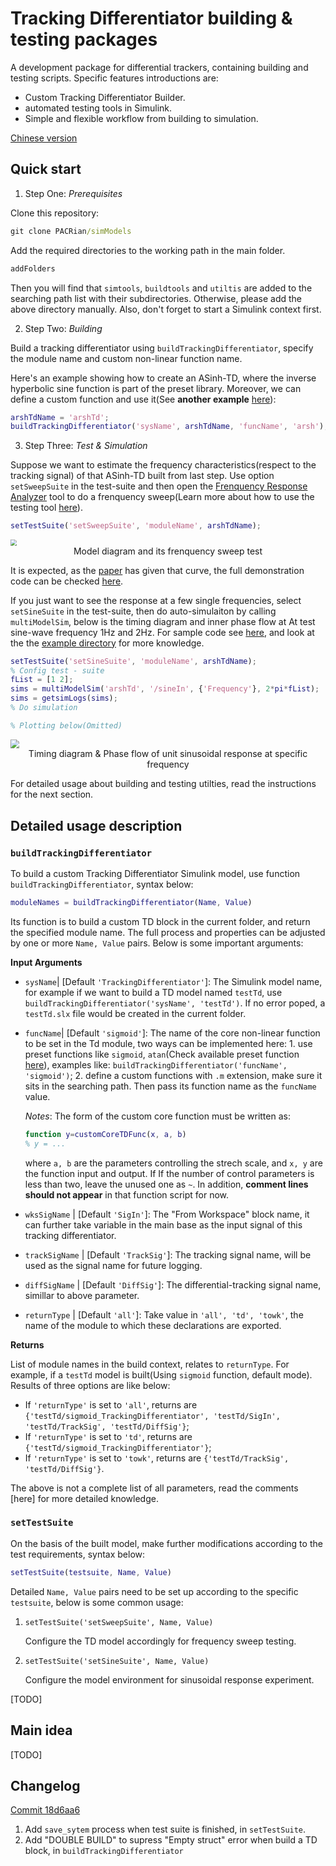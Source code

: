 # Tracking Differentiator building & testing packages

A development package for differential trackers, containing building and testing scripts. Specific features introductions are:

+ Custom Tracking Differentiator Builder.
+ automated testing tools in Simulink.
+ Simple and flexible workflow from building to simulation.

[Chinese version]()

## Quick start

1. Step One: *Prerequisites*

Clone this repository:

```cmd
git clone PACRian/simModels
```

Add the required directories to the working path in the main folder.

```cmd
addFolders
```

Then you will find that `simtools`, `buildtools` and `utiltis`  are added to the searching path list with their subdirectories. Otherwise, please add the above directory manually. Also, don't forget to start a Simulink context first.

2. Step Two: *Building*

Build a tracking differentiator using `buildTrackingDifferentiator`, specify the module name and custom non-linear function name. 

Here's an example showing how to create an ASinh-TD,  where the inverse hyperbolic sine function is part of the preset library. Moreover, we can define a custom function and use it(See **another example** [here](https://github.com/PACRian/simModels/blob/main/examples/buildLcirTD.m)):

```matlab
arshTdName = 'arshTd';
buildTrackingDifferentiator('sysName', arshTdName, 'funcName', 'arsh');
```

3. Step Three: *Test & Simulation*

Suppose we want to estimate the frequency characteristics(respect to the tracking signal) of that ASinh-TD built from last step. Use option `setSweepSuite`  in the test-suite and then open the [Frenquency Response Analyzer](https://www.mathworks.com/matlabcentral/fileexchange/85448-frequency-response-analyzer) tool to do a frenquency sweep(Learn more about how to use the testing tool [here](https://www.arrayofengineers.com/post/measuring-the-bandwidth-a-beginner-s-guide-to-frequency-analysis-for-your-simulink-model)).

```matlab
setTestSuite('setSweepSuite', 'moduleName', arshTdName);
```

<img src="https://pico-bucket-test-1258276012.cos.ap-beijing.myqcloud.com/img/sweepSimexp.png" style="zoom: 60%;" />

<div style="text-align: center; font-family:"Times New Roman", Times, serif;"> Model diagram and its frenquency sweep test </div>

It is expected, as the [paper](https://www.cnki.com.cn/Article/CJFDTotal-KZYC201406029.htm) has given that curve, the full demonstration code can be checked [here](https://github.com/PACRian/simModels/blob/main/examples/buildandTestArshTD.m).

If you just want to see the response at a few single frequencies, select `setSineSuite` in the test-suite, then do auto-simulaiton by calling `multiModelSim`, below is the timing diagram and inner phase flow at At test sine-wave frequency 1Hz and 2Hz. For sample code see [here](https://github.com/PACRian/simModels/blob/main/examples/buildandTestArshTDwithSingleFrenquency.m), and look at the the [example directory](https://github.com/PACRian/simModels/tree/main/examples) for more knowledge. 

```matlab
setTestSuite('setSineSuite', 'moduleName', arshTdName);            
% Config test - suite
fList = [1 2];
sims = multiModelSim('arshTd', '/sineIn', {'Frequency'}, 2*pi*fList);
sims = getsimLogs(sims);
% Do simulation

% Plotting below(Omitted)
```

<img src="https://pico-bucket-test-1258276012.cos.ap-beijing.myqcloud.com/img/td_x1x2phaseflow.svg" style="zoom:90%;" />

<div style="text-align: center; font-family:"Times New Roman", Times, serif;"> Timing diagram & Phase flow of unit sinusoidal response at specific frequency </div>

For detailed usage about building and testing utilties, read the instructions for the next section.



## Detailed usage description

### `buildTrackingDifferentiator`

To build a custom Tracking Differentiator Simulink model, use function  `buildTrackingDifferentiator`, syntax below:

```matlab
moduleNames = buildTrackingDifferentiator(Name, Value)
```

Its function is to build a custom TD block in the current folder, and return the specified module name. The full process and properties can be adjusted by one or more `Name, Value` pairs. Below is some important arguments:

**Input Arguments**

+ `sysName`| [Default `'TrackingDifferentiator'`]: The Simulink model name, for example if we want to build a TD model named `testTd`,  use `buildTrackingDifferentiator('sysName', 'testTd')`. If no error poped, a `testTd.slx` file would be created in the current folder.

+ `funcName`| [Default `'sigmoid'`]:   The name of the core non-linear function to be set in the Td module, two ways can be implemented here: 1. use preset functions like `sigmoid`, `atan`(Check available preset function [here](https://github.com/PACRian/simModels/blob/main/buildtools/buildTdFuncs.m#L77)), examples like: `buildTrackingDifferentiator('funcName', 'sigmoid')`; 2. define a custom functions with `.m` extension, make sure it sits in the searching path. Then pass its function name as the `funcName` value.

  *Notes*: The form of the custom core function must be written as:

  ```matlab
  function y=customCoreTDFunc(x, a, b)
  % y = ...
  ```

  where `a, b` are the parameters controlling the strech scale, and `x, y`  are the function input and output. If If the number of control parameters is less than two, leave the unused one as `~`. In addition, **comment lines should not appear** in that function script for now.

+ `wksSigName` | [Default `'SigIn'`]: The "From Workspace" block name, it can further take variable in the main base as the input signal of this tracking differentiator.

+ `trackSigName` | [Default `'TrackSig'`]: The tracking signal name, will be used as the signal name for future logging.

+ `diffSigName` | [Default `'DiffSig'`]: The differential-tracking signal name, simillar to above parameter.

+ `returnType` | [Default `'all'`]: Take value in `'all', 'td', 'towk'`, the name of the module to which these declarations are exported.

**Returns**

List of module names in the build context, relates to `returnType`. For example, if a `testTd` model is built(Using `sigmoid` function, default mode). Results of three options are like below:

+ If `'returnType'` is set to `'all'`, returns are `{'testTd/sigmoid_TrackingDifferentiator', 'testTd/SigIn', 'testTd/TrackSig', 'testTd/DiffSig'}`;
+ If `'returnType'` is set to `'td'`, returns are `{'testTd/sigmoid_TrackingDifferentiator'}`;
+ If `'returnType'` is set to `'towk'`, returns are `{'testTd/TrackSig', 'testTd/DiffSig'}`.

The above is not a complete list of all parameters, read the comments [here] for more detailed knowledge.

### `setTestSuite`

On the basis of the built model,  make further modifications according to the test requirements, syntax below:

```matlab
setTestSuite(testsuite, Name, Value)
```

Detailed  `Name, Value` pairs need to be set up according to the specific `testsuite`, below is some common usage:

1. `setTestSuite('setSweepSuite', Name, Value)`

   Configure the TD model accordingly for frequency sweep testing.

2. `setTestSuite('setSineSuite', Name, Value)`

   Configure the model environment for sinusoidal response experiment.

[TODO]

## Main idea

[TODO]

## Changelog

[Commit 18d6aa6](https://github.com/PACRian/simModels/commit/18d6aa6ad5914388ec2c2f2a79a9e37a32eb262c)

1. Add `save_sytem` process when test suite is finished, in `setTestSuite`.
2. Add "DOUBLE BUILD" to supress "Empty struct" error when build a TD block, in `buildTrackingDifferentiator`

